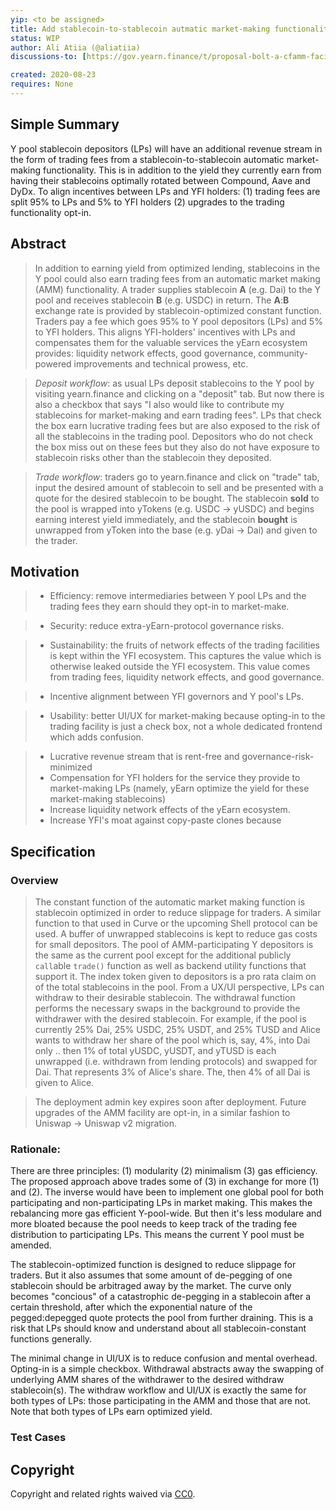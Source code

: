 ```yaml
---
yip: <to be assigned>
title: Add stablecoin-to-stablecoin autmatic market-making functionality to the Y pool
status: WIP
author: Ali Atiia (@aliatiia)
discussions-to: [https://gov.yearn.finance/t/proposal-bolt-a-cfamm-facility-to-the-y-pool/3434/](Thread 1) [https://gov.yearn.finance/t/proposal-bolt-a-cfamm-facility-to-the-y-pool/3434/](Thread 2)

created: 2020-08-23
requires: None
---
```


## Simple Summary

Y pool stablecoin depositors (LPs) will have an additional revenue stream in the form of trading fees from a stablecoin-to-stablecoin automatic market-making functionality. This is in addition to the yield they currently earn from having their stablecoins optimally rotated between Compound, Aave and DyDx. To align incentives between LPs and YFI holders: (1) trading fees are split 95% to LPs and 5% to YFI holders (2) upgrades to the trading functionality opt-in.


## Abstract

> In addition to earning yield from optimized lending, stablecoins in the Y pool could also earn trading fees from an automatic market making (AMM) functionality. A trader supplies stablecoin **A** (e.g. Dai) to the Y pool and receives stablecoin **B** (e.g. USDC) in return. The **A**:**B** exchange rate is provided by stablecoin-optimized constant function. Traders pay a fee which goes 95% to Y pool depositors (LPs) and 5% to YFI holders. This aligns YFI-holders' incentives with LPs and compensates them for the valuable services the yEarn ecosystem provides: liquidity network effects, good governance, community-powered improvements and technical prowess, etc.

> _Deposit workflow_: as usual LPs deposit stablecoins to the Y pool by visiting yearn.finance and clicking on a "deposit" tab. But now there is also a checkbox that says "I also would like to contribute my stablecoins for market-making and earn trading fees". LPs that check the box earn lucrative trading fees but are also exposed to the risk of all the stablecoins in the trading pool. Depositors who do not check the box miss out on these fees but they also do not have exposure to stablecoin risks other than the stablecoin they deposited.

> _Trade workflow_: traders go to yearn.finance and click on "trade" tab, input the desired amount of stablecoin to sell and be presented with a quote for the desired stablecoin to be bought. The stablecoin **sold** to the pool is wrapped into yTokens (e.g. USDC -> yUSDC) and begins earning interest yield immediately, and the stablecoin **bought** is unwrapped from yToken into the base (e.g. yDai -> Dai) and given to the trader.


## Motivation

> - Efficiency: remove intermediaries between Y pool LPs and the trading fees they earn should they opt-in to market-make.

> - Security: reduce extra-yEarn-protocol governance risks.

> - Sustainability: the fruits of network effects of the trading facilities is kept within the YFI ecosystem. This captures the value which is otherwise leaked outside the YFI ecosystem. This value comes from trading fees, liquidity network effects, and good governance.

> - Incentive alignment between YFI governors and Y pool's LPs.

> - Usability: better UI/UX for market-making because opting-in to the trading facility is just a check box, not a whole dedicated frontend which adds confusion.

> - Lucrative revenue stream that is rent-free and governance-risk-minimized
> - Compensation for YFI holders for the service they provide to market-making LPs (namely, yEarn optimize the yield for these market-making stablecoins)
> - Increase liquidity network effects of the yEarn ecosystem.
> - Increase YFI's moat against copy-paste clones because


## Specification

### Overview 

> The constant function of the automatic market making function is stablecoin optimized in order to reduce slippage for traders. A similar function to that used in Curve or the upcoming Shell protocol can be used. A buffer of unwrapped stablecoins is kept to reduce gas costs for small depositors. The pool of AMM-participating Y depositors is the same as the current pool except for the additional publicly `call`able `trade()` function as well as backend utility functions that support it. The index token given to depositors is a pro rata claim on of the total stablecoins in the pool. From a UX/UI perspective, LPs can withdraw to their desirable stablecoin. The withdrawal function performs the necessary swaps in the background to provide the withdrawer with the desired stablecoin. For example, if the pool is currently 25% Dai, 25% USDC, 25% USDT, and 25% TUSD and Alice wants to withdraw her share of the pool which is, say, 4%, into Dai only .. then 1% of total yUSDC, yUSDT, and yTUSD is each unwrapped (i.e. withdrawn from lending protocols) and swapped for Dai. That represents 3% of Alice's share. The, then 4% of all Dai is given to Alice.

> The deployment admin key expires soon after deployment. Future upgrades of the AMM facility are opt-in, in a similar fashion to Uniswap -> Uniswap v2 migration. 


### Rationale:

There are three principles: (1) modularity (2) minimalism (3) gas efficiency. The proposed approach above trades some of (3) in exchange for more (1) and (2). The inverse would have been to implement one global pool for both participating and non-participating LPs in market making. This makes the rebalancing more gas efficient Y-pool-wide. But then it's less modulare and more bloated because the pool needs to keep track of the trading fee distribution to participating LPs. This means the current Y pool must be amended.

The stablecoin-optimized function is designed to reduce slippage for traders. But it also assumes that some amount of de-pegging of one stablecoin should be arbitraged away by the market. The curve only becomes "concious" of a catastrophic de-pegging in a stablecoin after a certain threshold, after which the exponential nature of the pegged:depegged quote protects the pool from further draining. This is a risk that LPs should know and understand about all stablecoin-constant functions generally.

The minimal change in UI/UX is to reduce confusion and mental overhead. Opting-in is a simple checkbox. Withdrawal abstracts away the swapping of underlying AMM shares of the withdrawer to the desired withdraw stablecoin(s). The withdraw workflow and UI/UX is exactly the same for both types of LPs: those participating in the AMM and those that are not. Note that both types of LPs earn optimized yield.

### Test Cases

## Copyright

Copyright and related rights waived via [CC0](https://creativecommons.org/publicdomain/zero/1.0/).
